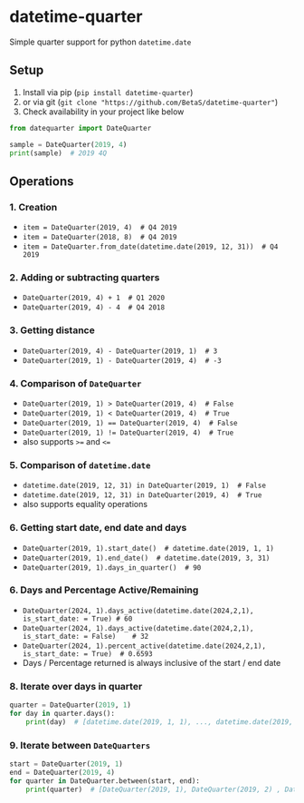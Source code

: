 # datetime-quarter
Simple quarter support for python `datetime.date`

## Setup

1. Install via pip (`pip install datetime-quarter`)
2. or via git (`git clone "https://github.com/BetaS/datetime-quarter"`)
3. Check availability in your project like below
```python
from datequarter import DateQuarter

sample = DateQuarter(2019, 4)
print(sample)  # 2019 4Q
```

## Operations

### 1. Creation
- `item = DateQuarter(2019, 4)  # Q4 2019`
- `item = DateQuarter(2018, 8)  # Q4 2019`
- `item = DateQuarter.from_date(datetime.date(2019, 12, 31))  # Q4 2019`

### 2. Adding or subtracting quarters
- `DateQuarter(2019, 4) + 1  # Q1 2020`
- `DateQuarter(2019, 4) - 4  # Q4 2018`

### 3. Getting distance
- `DateQuarter(2019, 4) - DateQuarter(2019, 1)  # 3`
- `DateQuarter(2019, 1) - DateQuarter(2019, 4)  # -3`

### 4. Comparison of `DateQuarter`
- `DateQuarter(2019, 1) > DateQuarter(2019, 4)  # False`
- `DateQuarter(2019, 1) < DateQuarter(2019, 4)  # True`
- `DateQuarter(2019, 1) == DateQuarter(2019, 4)  # False`
- `DateQuarter(2019, 1) != DateQuarter(2019, 4)  # True`
- also supports `>=` and `<=`

### 5. Comparison of `datetime.date`
- `datetime.date(2019, 12, 31) in DateQuarter(2019, 1)  # False`
- `datetime.date(2019, 12, 31) in DateQuarter(2019, 4)  # True`
- also supports equality operations

### 6. Getting start date, end date and days
- `DateQuarter(2019, 1).start_date()  # datetime.date(2019, 1, 1)`
- `DateQuarter(2019, 1).end_date()  # datetime.date(2019, 3, 31)`
- `DateQuarter(2019, 1).days_in_quarter()  # 90`

### 6. Days and Percentage Active/Remaining
- `DateQuarter(2024, 1).days_active(datetime.date(2024,2,1), is_start_date: = True) # 60`
- `DateQuarter(2024, 1).days_active(datetime.date(2024,2,1), is_start_date: = False)    # 32`
- `DateQuarter(2024, 1).percent_active(datetime.date(2024,2,1), is_start_date: = True)  # 0.6593`
- Days / Percentage returned is always inclusive of the start / end date

### 8. Iterate over days in quarter
```python
quarter = DateQuarter(2019, 1)
for day in quarter.days():
    print(day)  # [datetime.date(2019, 1, 1), ..., datetime.date(2019, 3, 31)]
```

### 9. Iterate between `DateQuarters`
```python
start = DateQuarter(2019, 1)
end = DateQuarter(2019, 4)
for quarter in DateQuarter.between(start, end):
    print(quarter)  # [DateQuarter(2019, 1), DateQuarter(2019, 2) , DateQuarter(2019,3)]
```
